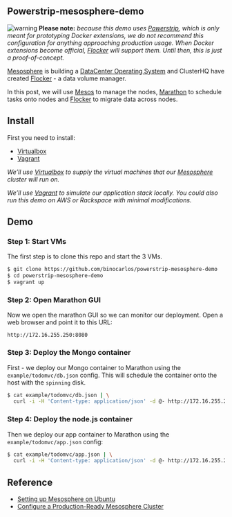 ## Powerstrip-mesosphere-demo

![warning](https://raw.github.com/binocarlos/powerstrip-k8s-demo/master/img/error.png "warning")
**Please note:** *because this demo uses [Powerstrip](https://github.com/clusterhq/powerstrip), which is only meant for prototyping Docker extensions, we do not recommend this configuration for anything approaching production usage. When Docker extensions become official, [Flocker](https://github.com/clusterhq/flocker) will support them. Until then, this is just a proof-of-concept.*

[Mesosphere](https://github.com/mesosphere) is building a [DataCenter Operating System](https://mesosphere.com/) and ClusterHQ have created [Flocker](https://github.com/clusterhq/flocker) - a data volume manager.

In this post, we will use [Mesos](https://github.com/apache/mesos) to manage the nodes, [Marathon](https://github.com/mesosphere/marathon) to schedule tasks onto nodes and [Flocker](https://github.com/clusterhq/flocker) to migrate data across nodes.

## Install
First you need to install:

 * [Virtualbox](https://www.virtualbox.org/wiki/Downloads)
 * [Vagrant](http://www.vagrantup.com/downloads.html)

*We’ll use [Virtualbox](https://www.virtualbox.org/wiki/Downloads) to supply the virtual machines that our [Mesosphere](https://mesosphere.com/) cluster will run on.*

*We’ll use [Vagrant](http://www.vagrantup.com/downloads.html) to simulate our application stack locally. You could also run this demo on AWS or Rackspace with minimal modifications.*

## Demo

### Step 1: Start VMs

The first step is to clone this repo and start the 3 VMs.

```bash
$ git clone https://github.com/binocarlos/powerstrip-mesosphere-demo
$ cd powerstrip-mesosphere-demo
$ vagrant up
```

### Step 2: Open Marathon GUI

Now we open the marathon GUI so we can monitor our deployment.  Open a web browser and point it to this URL:

```
http://172.16.255.250:8080
```

### Step 3: Deploy the Mongo container

First - we deploy our Mongo container to Marathon using the `example/todomvc/db.json` config.  This will schedule the container onto the host with the `spinning` disk.

```bash
$ cat example/todomvc/db.json | \
  curl -i -H 'Content-type: application/json' -d @- http://172.16.255.250:8080/v2/apps
```

### Step 4: Deploy the node.js container

Then we deploy our app container to Marathon using the `example/todomvc/app.json` config:

```bash
$ cat example/todomvc/app.json | \
  curl -i -H 'Content-type: application/json' -d @- http://172.16.255.250:8080/v2/apps
```



## Reference

 * [Setting up Mesosphere on Ubuntu](https://docs.mesosphere.com/getting-started/datacenter/install/)
 * [Configure a Production-Ready Mesosphere Cluster](https://www.digitalocean.com/community/tutorials/how-to-configure-a-production-ready-mesosphere-cluster-on-ubuntu-14-04)
